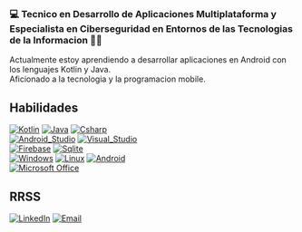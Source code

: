 ### 💻 Tecnico en Desarrollo de Aplicaciones Multiplataforma y Especialista en Ciberseguridad en Entornos de las Tecnologias de la Informacion 💪🏼

Actualmente estoy aprendiendo a desarrollar aplicaciones en Android con los lenguajes Kotlin y Java.</br>
Aficionado a la tecnologia y la programacion mobile.

## Habilidades

[![Kotlin](https://img.shields.io/badge/Kotlin-0095D5?style=for-the-badge&logo=kotlin&logoColor=white&labelColor=101010)]()
[![Java](https://img.shields.io/badge/Java-007396?style=for-the-badge&logo=java&logoColor=white&labelColor=101010)]()
[![Csharp](https://img.shields.io/badge/csharp-6E3995?style=for-the-badge&logo=csharp&logoColor=white&labelColor=101010)]()
</br>
[![Android_Studio](https://img.shields.io/badge/Android_Studio-3DDC84?style=for-the-badge&logo=android-studio&logoColor=white&labelColor=101010)]()
[![Visual_Studio](https://img.shields.io/badge/visual_studio-5D0881?style=for-the-badge&logo=visualstudio&logoColor=white&labelColor=101010)]()
</br>
[![Firebase](https://img.shields.io/badge/Firebase-FFCA28?style=for-the-badge&logo=firebase&logoColor=white&labelColor=101010)]()
[![Sqlite](https://img.shields.io/badge/sqlite-80B6F3?style=for-the-badge&logo=sqlite&logoColor=white&labelColor=101010)]()
</br>
[![Windows](https://img.shields.io/badge/windows-2785F0?style=for-the-badge&logo=windows&logoColor=white&labelColor=101010)]()
[![Linux](https://img.shields.io/badge/linux-F3A811?style=for-the-badge&logo=linux&logoColor=white&labelColor=101010)]()
[![Android](https://img.shields.io/badge/Android-3DDC84?style=for-the-badge&logo=android&logoColor=white&labelColor=101010)]()
</br>
[![Microsoft Office](https://img.shields.io/badge/microsoft_office-DE5E00?style=for-the-badge&logo=microsoftoffice&logoColor=white&labelColor=101010)]()

## RRSS
[![LinkedIn](https://img.shields.io/badge/LinkedIn-Jose_Fernando_Alvarez-0077B5?style=for-the-badge&logo=linkedin&logoColor=white&labelColor=101010)](https://www.linkedin.com/in/jose-fernando-álvarez-romero-074625209)
[![Email](https://img.shields.io/badge/Gmail-joseferalvarezromero@gmail.com-D14836?style=for-the-badge&logo=gmail&logoColor=white&labelColor=101010)](mailto:joseferalvarezromero@gmail.com)



